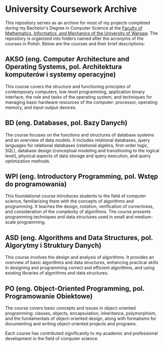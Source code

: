 # University Coursework Archive

This repository serves as an archive for most of my projects completed during my Bachelor's Degree in Computer Science at the [Faculty of Mathematics, Informatics, and Mechanics of the University of Warsaw](https://www.mimuw.edu.pl/). The repository is organized into folders named after the acronyms of the courses in Polish. Below are the courses and their brief descriptions:

## AKSO (eng. Computer Architecture and Operating Systems, pol. Architektura komputerów i systemy operacyjne)
This course covers the structure and functioning principles of contemporary computers, low-level programming, application binary interface, the role and tasks of the operating system, and techniques for managing basic hardware resources of the computer: processor, operating memory, and input-output devices.

## BD (eng. Databases, pol. Bazy Danych)
The course focuses on the functions and structures of database systems and an overview of data models. It includes relational databases, query languages for relational databases (relational algebra, first-order logic, SQL), database design (conceptual modeling and transitioning to the logical level), physical aspects of data storage and query execution, and query optimization methods.

## WPI (eng. Introductory Programming, pol. Wstęp do programowania)
This foundational course introduces students to the field of computer science, familiarizing them with the concepts of algorithms and programming. It teaches the design, notation, verification of correctness, and consideration of the complexity of algorithms. The course presents programming techniques and data structures used in small and medium-scale programming.

## ASD (eng. Algorithms and Data Structures, pol. Algorytmy i Struktury Danych)
This course involves the design and analysis of algorithms. It provides an overview of basic algorithms and data structures, enhancing practical skills in designing and programming correct and efficient algorithms, and using existing libraries of algorithms and data structures.

## PO (eng. Object-Oriented Programming, pol. Programowanie Obiektowe)
The course covers basic concepts and issues in object-oriented programming: classes, objects, encapsulation, inheritance, polymorphism, and the fundamentals of object-oriented design, along with formalisms for documenting and writing object-oriented projects and programs.

Each course has contributed significantly to my academic and professional development in the field of computer science.
